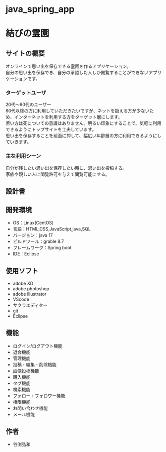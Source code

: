 # java_spring_app

#  結びの霊園
  

## サイトの概要
オンラインで思い出を保存できる霊園を作るアプリケーション。  
自分の思い出を保存でき、自分の承認した人しか閲覧することができないアプリケーションです。
  
### ターゲットユーザ
20代～60代のユーザー  
60代以降の方に利用していただきたいですが、ネットを扱える方が少ないため、インターネットを利用する方をターゲット層にします。  
若い方は死についての意識はありません。明るい印象にすることで、気軽に利用できるようにトップサイトを工夫しています。  
思い出を保存することを前面に押して、幅広い年齢層の方に利用できるようにしていきます。  
  
### 主な利用シーン
自分が残したい思い出を保存したい時に、思い出を投稿する。  
家族や親しい人に閲覧許可を与えて閲覧可能にする。  
  
## 設計書
  
  
 
## 開発環境
- OS：Linux(CentOS)
- 言語：HTML,CSS,JavaScript,java,SQL
- バージョン：java 17
- ビルドツール：grable 8.7
- フレームワーク：Spring boot
- IDE：Eclipse
  
## 使用ソフト
- adobe XD
- adobe photoshop
- adobe illustrator
- VScode
- サクラエディター
- git
- Eclipse

  
## 機能
  
-   ログイン/ログアウト機能
-   退会機能
-   管理機能
-   投稿・編集・削除機能
-   画像投稿機能
-   購入機能
-   タグ機能
-   検索機能
-   フォロー・フォロワー機能
-   権限機能
-   お問い合わせ機能
-   メール機能
  
## 作者
  
-   谷渕弘和
  
